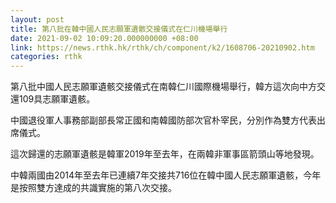 ```yaml
---
layout: post
title: 第八批在韓中國人民志願軍遺骸交接儀式在仁川機場舉行
date: 2021-09-02 10:09:20.000000000 +08:00
link: https://news.rthk.hk/rthk/ch/component/k2/1608706-20210902.htm
categories: rthk
---
```


第八批中國人民志願軍遺骸交接儀式在南韓仁川國際機場舉行，韓方這次向中方交還109具志願軍遺骸。

中國退役軍人事務部副部長常正國和南韓國防部次官朴宰民，分別作為雙方代表出席儀式。

這次歸還的志願軍遺骸是韓軍2019年至去年，在兩韓非軍事區箭頭山等地發現。

中韓兩國由2014年至去年已連續7年交接共716位在韓中國人民志願軍遺骸，今年是按照雙方達成的共識實施的第八次交接。

